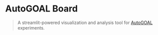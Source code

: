 # AutoGOAL Board

> A streamlit-powered visualization and analysis tool for [AutoGOAL](https://autogoal.github.io) experiments.
